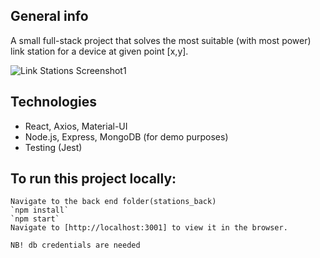## General info
A small full-stack project that solves the most suitable (with most power) link station for a device at given
point [x,y].

<img src="https://drive.google.com/uc?export=view&id=1wkT9aT6v-wrTG2qRfJYUwD1E5Yo8eRLp" alt="Link Stations Screenshot1">

## Technologies
* React, Axios, Material-UI
* Node.js, Express, MongoDB (for demo purposes)
* Testing (Jest)

## To run this project locally:
```
Navigate to the back end folder(stations_back)
`npm install`
`npm start`
Navigate to [http://localhost:3001] to view it in the browser.

NB! db credentials are needed
```














